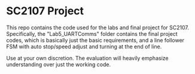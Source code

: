 # SC2107 Project

This repo contains the code used for the labs and final project for SC2107.
Specifically, the "Lab5_UARTComms" folder contains the final project codes, which is basically just the 
basic requirements, and a line follower FSM with auto stop/speed adjust and turning at the end of line.

Use at your own discretion. The evaluation will heavily emphasize understanding over just the working code.